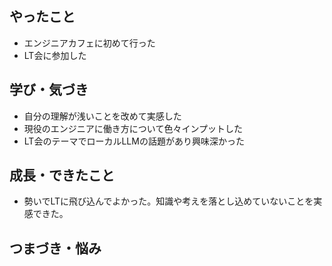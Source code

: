 ## やったこと
- エンジニアカフェに初めて行った
- LT会に参加した

## 学び・気づき
- 自分の理解が浅いことを改めて実感した
- 現役のエンジニアに働き方について色々インプットした
- LT会のテーマでローカルLLMの話題があり興味深かった
## 成長・できたこと
- 勢いでLTに飛び込んでよかった。知識や考えを落とし込めていないことを実感できた。
## つまづき・悩み